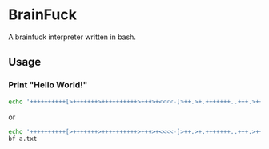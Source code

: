 # BrainFuck

A brainfuck interpreter written in bash.

## Usage

### Print "Hello World!"

```bash
echo '++++++++++[>+++++++>++++++++++>+++>+<<<<-]>++.>+.+++++++..+++.>++.<<+++++++++++++++.>.+++.------.--------.>+.>.' | bf
```

or

```bash
echo '++++++++++[>+++++++>++++++++++>+++>+<<<<-]>++.>+.+++++++..+++.>++.<<+++++++++++++++.>.+++.------.--------.>+.>.' >> a.txt
bf a.txt
```
